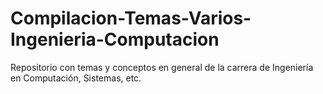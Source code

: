 # Compilacion-Temas-Varios-Ingenieria-Computacion
Repositorio con temas y conceptos en general de la carrera de Ingeniería en Computación, Sistemas, etc.
